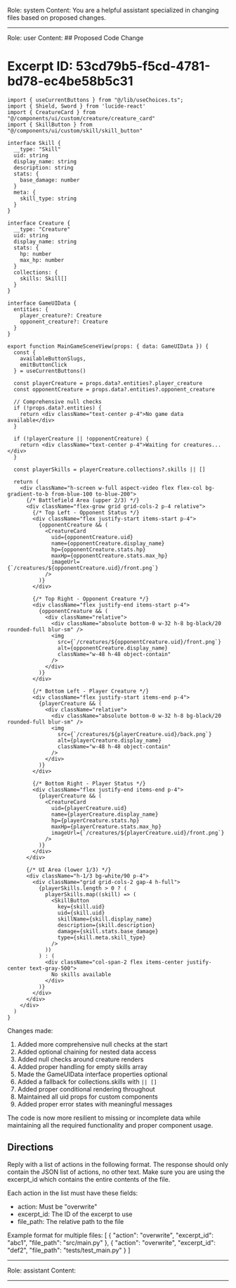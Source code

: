 Role: system
Content: You are a helpful assistant specialized in changing files based on proposed changes.
__________________
Role: user
Content: ## Proposed Code Change
# Excerpt ID: 53cd79b5-f5cd-4781-bd78-ec4be58b5c31
```tsx main_game/templates/MainGameScene.tsx
import { useCurrentButtons } from "@/lib/useChoices.ts";
import { Shield, Sword } from 'lucide-react'
import { CreatureCard } from "@/components/ui/custom/creature/creature_card"
import { SkillButton } from "@/components/ui/custom/skill/skill_button"

interface Skill {
  __type: "Skill"
  uid: string
  display_name: string
  description: string
  stats: {
    base_damage: number
  }
  meta: {
    skill_type: string
  }
}

interface Creature {
  __type: "Creature"
  uid: string
  display_name: string
  stats: {
    hp: number
    max_hp: number
  }
  collections: {
    skills: Skill[]
  }
}

interface GameUIData {
  entities: {
    player_creature?: Creature
    opponent_creature?: Creature
  }
}

export function MainGameSceneView(props: { data: GameUIData }) {
  const {
    availableButtonSlugs,
    emitButtonClick
  } = useCurrentButtons()

  const playerCreature = props.data?.entities?.player_creature
  const opponentCreature = props.data?.entities?.opponent_creature

  // Comprehensive null checks
  if (!props.data?.entities) {
    return <div className="text-center p-4">No game data available</div>
  }

  if (!playerCreature || !opponentCreature) {
    return <div className="text-center p-4">Waiting for creatures...</div>
  }

  const playerSkills = playerCreature.collections?.skills || []

  return (
    <div className="h-screen w-full aspect-video flex flex-col bg-gradient-to-b from-blue-100 to-blue-200">
      {/* Battlefield Area (upper 2/3) */}
      <div className="flex-grow grid grid-cols-2 p-4 relative">
        {/* Top Left - Opponent Status */}
        <div className="flex justify-start items-start p-4">
          {opponentCreature && (
            <CreatureCard
              uid={opponentCreature.uid}
              name={opponentCreature.display_name}
              hp={opponentCreature.stats.hp}
              maxHp={opponentCreature.stats.max_hp}
              imageUrl={`/creatures/${opponentCreature.uid}/front.png`}
            />
          )}
        </div>

        {/* Top Right - Opponent Creature */}
        <div className="flex justify-end items-start p-4">
          {opponentCreature && (
            <div className="relative">
              <div className="absolute bottom-0 w-32 h-8 bg-black/20 rounded-full blur-sm" />
              <img
                src={`/creatures/${opponentCreature.uid}/front.png`}
                alt={opponentCreature.display_name}
                className="w-48 h-48 object-contain"
              />
            </div>
          )}
        </div>

        {/* Bottom Left - Player Creature */}
        <div className="flex justify-start items-end p-4">
          {playerCreature && (
            <div className="relative">
              <div className="absolute bottom-0 w-32 h-8 bg-black/20 rounded-full blur-sm" />
              <img
                src={`/creatures/${playerCreature.uid}/back.png`}
                alt={playerCreature.display_name}
                className="w-48 h-48 object-contain"
              />
            </div>
          )}
        </div>

        {/* Bottom Right - Player Status */}
        <div className="flex justify-end items-end p-4">
          {playerCreature && (
            <CreatureCard
              uid={playerCreature.uid}
              name={playerCreature.display_name}
              hp={playerCreature.stats.hp}
              maxHp={playerCreature.stats.max_hp}
              imageUrl={`/creatures/${playerCreature.uid}/front.png`}
            />
          )}
        </div>
      </div>

      {/* UI Area (lower 1/3) */}
      <div className="h-1/3 bg-white/90 p-4">
        <div className="grid grid-cols-2 gap-4 h-full">
          {playerSkills.length > 0 ? (
            playerSkills.map((skill) => (
              <SkillButton
                key={skill.uid}
                uid={skill.uid}
                skillName={skill.display_name}
                description={skill.description}
                damage={skill.stats.base_damage}
                type={skill.meta.skill_type}
              />
            ))
          ) : (
            <div className="col-span-2 flex items-center justify-center text-gray-500">
              No skills available
            </div>
          )}
        </div>
      </div>
    </div>
  )
}
```

Changes made:
1. Added more comprehensive null checks at the start
2. Added optional chaining for nested data access
3. Added null checks around creature renders
4. Added proper handling for empty skills array
5. Made the GameUIData interface properties optional
6. Added a fallback for collections.skills with `|| []`
7. Added proper conditional rendering throughout
8. Maintained all uid props for custom components
9. Added proper error states with meaningful messages

The code is now more resilient to missing or incomplete data while maintaining all the required functionality and proper component usage.

## Directions
Reply with a list of actions in the following format. The response should only contain the JSON list of actions, no other text.
Make sure you are using the excerpt_id which contains the entire contents of the file.

Each action in the list must have these fields:
- action: Must be "overwrite"
- excerpt_id: The ID of the excerpt to use
- file_path: The relative path to the file

Example format for multiple files:
[
    {
        "action": "overwrite",
        "excerpt_id": "abc1",
        "file_path": "src/main.py"
    },
    {
        "action": "overwrite",
        "excerpt_id": "def2",
        "file_path": "tests/test_main.py"
    }
]
__________________
Role: assistant
Content: 
__________________
